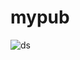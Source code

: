 # mypub

![ds](https://github.com/samanand-test1/mypub/assets/156279813/ddd260f3-b61a-4d8d-91a6-79cb864e8dcc)
